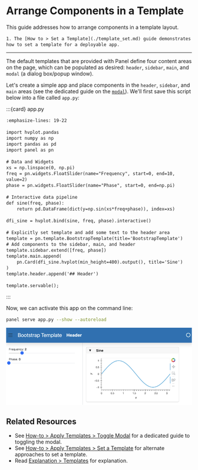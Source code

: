 # Arrange Components in a Template

This guide addresses how to arrange components in a template layout.

```{admonition} Prerequisites
1. The [How to > Set a Template](./template_set.md) guide demonstrates how to set a template for a deployable app.
```

---

The default templates that are provided with Panel define four content areas on the page, which can be populated as desired: `header`, `sidebar`, `main`, and `modal` (a dialog box/popup window).

Let's create a simple app and place components in the `header`, `sidebar`, and `main` areas (see the dedicated guide on the [`modal`](./template_modal.md)). We'll first save this script below into a file called `app.py`:

:::{card} app.py
``` {code-block} python
:emphasize-lines: 19-22

import hvplot.pandas
import numpy as np
import pandas as pd
import panel as pn

# Data and Widgets
xs = np.linspace(0, np.pi)
freq = pn.widgets.FloatSlider(name="Frequency", start=0, end=10, value=2)
phase = pn.widgets.FloatSlider(name="Phase", start=0, end=np.pi)

# Interactive data pipeline
def sine(freq, phase):
    return pd.DataFrame(dict(y=np.sin(xs*freq+phase)), index=xs)

dfi_sine = hvplot.bind(sine, freq, phase).interactive()

# Explicitly set template and add some text to the header area
template = pn.template.BootstrapTemplate(title='BootstrapTemplate')
# Add components to the sidebar, main, and header
template.sidebar.extend([freq, phase])
template.main.append(
    pn.Card(dfi_sine.hvplot(min_height=400).output(), title='Sine')
)
template.header.append('## Header')

template.servable();
```
:::

Now, we can activate this app on the command line:

``` bash
panel serve app.py --show --autoreload
```

<img src="../../_static/images/template_arrange.png" alt="example panel app">

## Related Resources

- See [How-to > Apply Templates > Toggle Modal](./template_modal.md) for a dedicated guide to toggling the modal.
- See [How-to > Apply Templates > Set a Template](./template_set.md) for alternate approaches to set a template.
- Read [Explanation > Templates](../../explanation/styling/templates_overview.md) for explanation.
